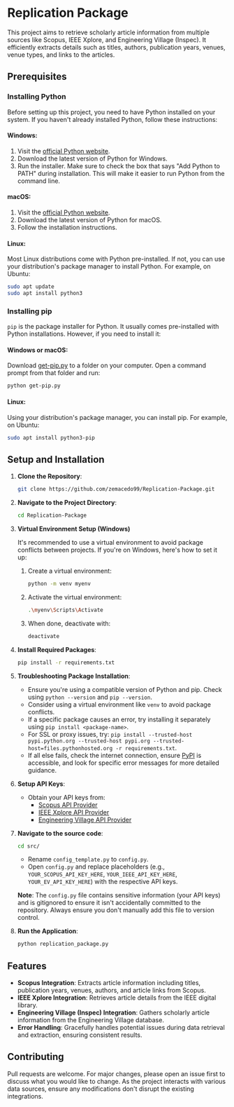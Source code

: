 # Replication Package

This project aims to retrieve scholarly article information from multiple sources like Scopus, IEEE Xplore, and Engineering Village (Inspec). It efficiently extracts details such as titles, authors, publication years, venues, venue types, and links to the articles.

## Prerequisites

### Installing Python

Before setting up this project, you need to have Python installed on your system. If you haven't already installed Python, follow these instructions:

#### Windows:
1. Visit the [official Python website](https://www.python.org/downloads/windows/).
2. Download the latest version of Python for Windows.
3. Run the installer. Make sure to check the box that says "Add Python to PATH" during installation. This will make it easier to run Python from the command line.

#### macOS:
1. Visit the [official Python website](https://www.python.org/downloads/mac-osx/).
2. Download the latest version of Python for macOS.
3. Follow the installation instructions.

#### Linux:
Most Linux distributions come with Python pre-installed. If not, you can use your distribution's package manager to install Python. For example, on Ubuntu:

```bash
sudo apt update
sudo apt install python3
```

### Installing pip

`pip` is the package installer for Python. It usually comes pre-installed with Python installations. However, if you need to install it:

#### Windows or macOS:

Download [get-pip.py](https://bootstrap.pypa.io/get-pip.py) to a folder on your computer. Open a command prompt from that folder and run:

```bash
python get-pip.py
```

#### Linux:

Using your distribution's package manager, you can install pip. For example, on Ubuntu:

```bash
sudo apt install python3-pip
```

## Setup and Installation

1. **Clone the Repository**:
    ```bash
    git clone https://github.com/zemacedo99/Replication-Package.git
    ```

2. **Navigate to the Project Directory**:
    ```bash
    cd Replication-Package
    ```

3. **Virtual Environment Setup (Windows)**

    It's recommended to use a virtual environment to avoid package conflicts between projects. If you're on Windows, here's how to set it up:

    1. Create a virtual environment: 
        ```bash
        python -m venv myenv
        ```
    2. Activate the virtual environment:
        ```bash
        .\myenv\Scripts\Activate
        ```
    3. When done, deactivate with:
        ```bash
        deactivate
        ```

3. **Install Required Packages**:
    ```bash
    pip install -r requirements.txt
    ```

4. **Troubleshooting Package Installation**:
    - Ensure you're using a compatible version of Python and pip. Check using `python --version` and `pip --version`.
    - Consider using a virtual environment like `venv` to avoid package conflicts.
    - If a specific package causes an error, try installing it separately using `pip install <package-name>`.
    - For SSL or proxy issues, try: `pip install --trusted-host pypi.python.org --trusted-host pypi.org --trusted-host=files.pythonhosted.org -r requirements.txt`.
    - If all else fails, check the internet connection, ensure [PyPI](https://pypi.org/) is accessible, and look for specific error messages for more detailed guidance.

5. **Setup API Keys**:
    - Obtain your API keys from:
      - [Scopus API Provider](https://dev.elsevier.com/apikey/manage)
      - [IEEE Xplore API Provider](https://developer.ieee.org/member/register)
      - [Engineering Village API Provider](https://dev.elsevier.com/apikey/manage)

6. **Navigate to the source code**:
    ```bash
    cd src/
    ```
    - Rename `config_template.py` to `config.py`.
    - Open `config.py` and replace placeholders (e.g., `YOUR_SCOPUS_API_KEY_HERE`, `YOUR_IEEE_API_KEY_HERE`, `YOUR_EV_API_KEY_HERE`) with the respective API keys.
   
   **Note**: The `config.py` file contains sensitive information (your API keys) and is gitignored to ensure it isn't accidentally committed to the repository. Always ensure you don't manually add this file to version control.

7. **Run the Application**:
    ```bash
    python replication_package.py
    ```

## Features

- **Scopus Integration**: Extracts article information including titles, publication years, venues, authors, and article links from Scopus.
- **IEEE Xplore Integration**: Retrieves article details from the IEEE digital library.
- **Engineering Village (Inspec) Integration**: Gathers scholarly article information from the Engineering Village database.
- **Error Handling**: Gracefully handles potential issues during data retrieval and extraction, ensuring consistent results.

## Contributing

Pull requests are welcome. For major changes, please open an issue first to discuss what you would like to change. As the project interacts with various data sources, ensure any modifications don't disrupt the existing integrations.

